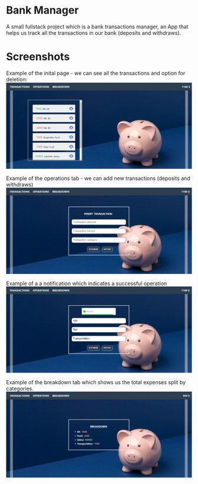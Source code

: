 <H1> Bank Manager </H1>
A small fullstack project which is a bank transactions manager, an App that helps us track
all the transactions in our bank (deposits and withdraws).


<H1> Screenshots </H1>

Example of the inital page - we can see all the transactions and option for deletion:
![Screenshot](screenshot1.png)

Example of the operations tab - we can add new transactions (deposits and withdraws)
![Screenshot](screenshot2.png)

Example of a a notification which indicates a successful operation 
![Screenshot](screenshot3.png)

Example of the breakdown tab which shows us the total expenses split by categories. 
![Screenshot](screenshot4.png)